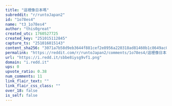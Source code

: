 ```yaml
---
title: "這裡像日本嗎"
subreddit: "r/runtoJapan2"
id: "1o78es4"
name: "t3_1o78es4"
author: "this0great"
created_utc: 1760527725
created_key: "251015112845"
capture_ts: "251016015143"
content_sha256: "3071a7b58d9eb3644f881cef2e8956a220318ad81460b1c8649ac04be1722818"
permalink: "https://reddit.com/r/runtoJapan2/comments/1o78es4/這裡像日本嗎/"
url: "https://i.redd.it/sbbe8iysg9vf1.png"
domain: "i.redd.it"
ups: 0
upvote_ratio: 0.38
num_comments: 11
link_flair_text: ""
link_flair_css_class: ""
over_18: false
is_self: false
---
```


